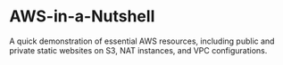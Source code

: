 # AWS-in-a-Nutshell
A quick demonstration of essential AWS resources, including public and private static websites on S3, NAT instances, and VPC configurations.
